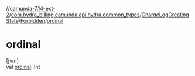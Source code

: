//[camunda-7.14-ext-2](../../../../index.md)/[com.hydra_billing.camunda.api.hydra.common_types](../../index.md)/[ChargeLogCreatingState](../index.md)/[Forbidden](index.md)/[ordinal](ordinal.md)

# ordinal

[jvm]\
val [ordinal](ordinal.md): Int
